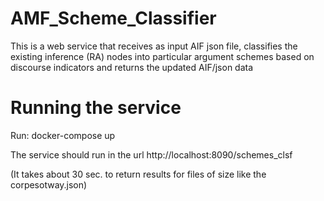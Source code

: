# AMF_Scheme_Classifier
 This is a web service that receives as input AIF json file, classifies the existing inference (RA) nodes into particular argument schemes based on discourse indicators and returns the updated AIF/json data


# Running the service

Run: docker-compose up

The service should run in the url http://localhost:8090/schemes_clsf 

(It takes about 30 sec. to return results for files of size like the corpesotway.json)
